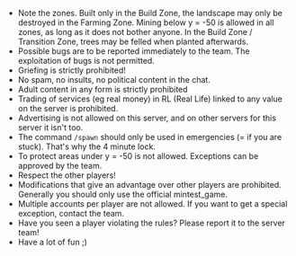 - Note the zones. Built only in the Build Zone, the landscape may only be destroyed in the Farming Zone. Mining below y = -50 is allowed in all zones, as long as it does not bother anyone. In the Build Zone / Transition Zone, trees may be felled when planted afterwards.
- Possible bugs are to be reported immediately to the team. The exploitation of bugs is not permitted.
- Griefing is strictly prohibited!
- No spam, no insults, no political content in the chat.
- Adult content in any form is strictly prohibited
- Trading of services (eg real money) in RL (Real Life) linked to any value on the server is prohibited.
- Advertising is not allowed on this server, and on other servers for this server it isn't too.
- The command `/spawn` should only be used in emergencies (= if you are stuck). That's why the 4 minute lock.
- To protect areas under y = -50 is not allowed. Exceptions can be approved by the team.
- Respect the other players!
- Modifications that give an advantage over other players are prohibited. Generally you should only use the official mintest_game.
- Multiple accounts per player are not allowed. If you want to get a special exception, contact the team.
- Have you seen a player violating the rules? Please report it to the server team!
- Have a lot of fun ;)
